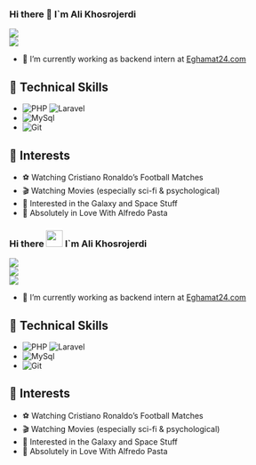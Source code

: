 ### Hi there 👋 I`m Ali Khosrojerdi  
[![](https://img.shields.io/badge/-@alipowerful7-%23181717?style=flat-square&logo=github)](https://github.com/alipowerful7)  
[![](https://img.shields.io/badge/-@alipowerful7-%23181717?style=flat-square&logo=telegram)](https://t.me/alipowerful7)

- 🔭 I’m currently working as backend intern at [Eghamat24.com](https://www.eghamat24.com)

## 🚀 Technical Skills  
* ![PHP](https://img.shields.io/badge/-PHP-05122A?style=flat&logo=php) ![Laravel](https://img.shields.io/badge/-Laravel-05122A?style=flat&logo=laravel)  
* ![MySql](https://img.shields.io/badge/-MySql-000?&logo=MySql)  
* ![Git](https://img.shields.io/badge/-Git-05122A?style=flat&logo=git)

## 🎯 Interests  
* ⚽ Watching Cristiano Ronaldo’s Football Matches  
* 🎬 Watching Movies (especially sci-fi & psychological)  
* 🌌 Interested in the Galaxy and Space Stuff  
* 🍝 Absolutely in Love With Alfredo Pasta







### Hi there <img src="https://user-images.githubusercontent.com/74038190/214644152-52f47eb3-5e31-4f47-8758-05c9468d5596.gif" height="30"/> I`m Ali Khosrojerdi  
[![](https://img.shields.io/badge/-@alipowerful7-%23181717?style=flat-square&logo=github)](https://github.com/alipowerful7)  
[![](https://img.shields.io/badge/-@alipowerful7-%23181717?style=flat-square&logo=telegram)](https://t.me/alipowerful7)    
[![](https://img.shields.io/badge/-@alipowerful7-%23181717?style=flat-square&logo=gmail)](mailto:ali7.khosrojerdi@gmail.com@gmail.com)

- 🔭 I’m currently working as backend intern at [Eghamat24.com](https://www.eghamat24.com)

## 🚀 Technical Skills  
* ![PHP](https://img.shields.io/badge/-PHP-05122A?style=flat&logo=php) ![Laravel](https://img.shields.io/badge/-Laravel-05122A?style=flat&logo=laravel)  
* ![MySql](https://img.shields.io/badge/-MySql-000?&logo=MySql)  
* ![Git](https://img.shields.io/badge/-Git-05122A?style=flat&logo=git)

## 🎯 Interests  
* ⚽ Watching Cristiano Ronaldo’s Football Matches  
* 🎬 Watching Movies (especially sci-fi & psychological)  
* 🌌 Interested in the Galaxy and Space Stuff  
* 🍝 Absolutely in Love With Alfredo Pasta
